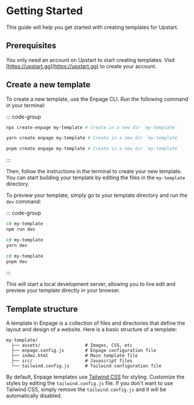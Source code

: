 # Getting Started

This guide will help you get started with creating templates for Upstart.

## Prerequisites

You only need an account on Upstart to start creating templates.
Visit [https://upstart.gg](https://upstart.gg) to create your account.

## Create a new template

To create a new template, use the Enpage CLI. Run the following command in your terminal:

::: code-group

```bash [npm]
npx create-enpage my-template # Create in a new dir `my-template`
```

```bash [yarn]
yarn create enpage my-template # Create in a new dir `my-template`
```

```bash [pnpm]
pnpm create enpage my-template # Create in a new dir `my-template`
```

:::

Then, follow the instructions in the terminal to create your new template.
You can start building your template by editing the files in the `my-template` directory.

To preview your template, simply go to your template directory and run the `dev` command:

::: code-group

```bash [npm]
cd my-template
npm run dev
```

```bash [yarn]
cd my-template
yarn dev
```

```bash [pnpm]
cd my-template
pnpm dev
```

:::


This will start a local development server, allowing you to live edit and preview your template directly in your browser.

## Template structure

A template in Enpage is a collection of files and directories that define the layout and design of a website. Here is a basic structure of a template:

```plaintext
my-template/
  ├── assets/                 # Images, CSS, etc
  ├── enpage.config.js        # Enpage configuration file
  ├── index.html              # Main template file
  ├── src/                    # Javascript files
  └── tailwind.config.js      # Tailwind configuration file
```

By default, Enpage templates use [Tailwind CSS](https://tailwindcss.com) for styling. Customize the styles by editing the `tailwind.config.js` file. If you don't want to use Tailwind CSS, simply remove the `tailwind.config.js` and it will be automatically disabled.
